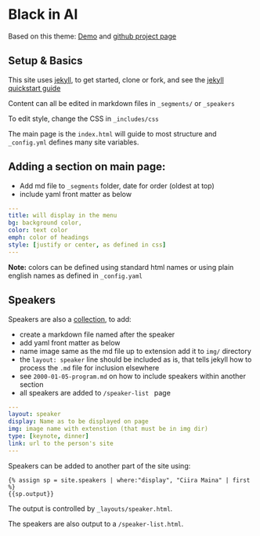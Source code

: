 Black in AI
============

 Based on this theme: [Demo](http://t413.com/SinglePaged) and  [github project page](https://github.com/t413/SinglePaged)

## Setup & Basics

This site uses [jekyll](https://jekyllrb.com/), to get started, clone or fork, and see the [jekyll quickstart guide](https://jekyllrb.com/docs/quickstart/)

Content can all be edited in markdown files in `_segments/` or `_speakers`

To edit style, change the CSS in `_includes/css`

The main page is the `index.html` will guide to most structure and `_config.yml` defines many site variables. 

## Adding a section on main page:
 - Add md file to `_segments` folder, date for order (oldest at top)
 - include yaml front matter as below
 
```yaml
---  
title: will display in the menu  
bg: background color, 
color: text color  
emph: color of headings  
style: [justify or center, as defined in css]
---
```

__Note:__ colors can be defined using standard html names or using plain english names as defined in `_config.yaml` 


## Speakers
Speakers are also a [collection](https://jekyllrb.com/docs/collections/), to add: 
 - create a markdown file named after the speaker
 - add yaml front matter as below
 - name image same as the md file up to extension add it to `img/` directory
 - the `layout: speaker` line should be included as is, that tells jekyll how to process the `.md` file for inclusion elsewhere
 - see `2000-01-05-program.md` on how to include speakers within another section
 - all speakers are added to `/speaker-list ` page

```yaml
---
layout: speaker   
display: Name as to be displayed on page  
img: image name with extenstion (that must be in img dir)  
type: [keynote, dinner]
link: url to the person's site
---
```

Speakers can be added to another part of the site using:
```
{% assign sp = site.speakers | where:"display", "Ciira Maina" | first %}
{{sp.output}}
```
The output is controlled by `_layouts/speaker.html`.

The speakers are also output to a `/speaker-list.html`. 
